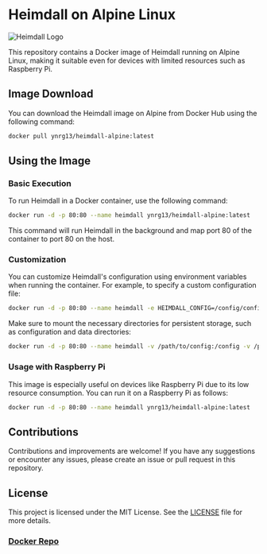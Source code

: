 # Heimdall on Alpine Linux

![Heimdall Logo](https://camo.githubusercontent.com/17936a339a24134131b4c797d379adae8efe409157093d2a1e73d7930416f098/68747470733a2f2f692e696d6775722e636f6d2f697556387733792e706e67)

This repository contains a Docker image of Heimdall running on Alpine Linux, making it suitable even for devices with limited resources such as Raspberry Pi.

## Image Download

You can download the Heimdall image on Alpine from Docker Hub using the following command:

```bash
docker pull ynrg13/heimdall-alpine:latest
```

## Using the Image

### Basic Execution

To run Heimdall in a Docker container, use the following command:

```bash
docker run -d -p 80:80 --name heimdall ynrg13/heimdall-alpine:latest
```

This command will run Heimdall in the background and map port 80 of the container to port 80 on the host.

### Customization

You can customize Heimdall's configuration using environment variables when running the container. For example, to specify a custom configuration file:

```bash
docker run -d -p 80:80 --name heimdall -e HEIMDALL_CONFIG=/config/config.yml ynrg13/heimdall-alpine:latest
```

Make sure to mount the necessary directories for persistent storage, such as configuration and data directories:

```bash
docker run -d -p 80:80 --name heimdall -v /path/to/config:/config -v /path/to/data:/data ynrg13/heimdall-alpine:latest
```

### Usage with Raspberry Pi

This image is especially useful on devices like Raspberry Pi due to its low resource consumption. You can run it on a Raspberry Pi as follows:

```bash
docker run -d -p 80:80 --name heimdall ynrg13/heimdall-alpine:latest
```

## Contributions

Contributions and improvements are welcome! If you have any suggestions or encounter any issues, please create an issue or pull request in this repository.

## License

This project is licensed under the MIT License. See the [LICENSE](https://github.com/yonrasgg/docker_images/blob/main/LICENSE) file for more details.

### [Docker Repo](https://hub.docker.com/repository/docker/ynrg13/heimdall_v.2.5.6/general)
